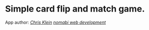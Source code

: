 # Simple card flip and match game.

App author:
[*Chris Klein*](http://twitter.com/#!/_chrisklein)
[*nomabi web development*](http://www.nomabi.com)